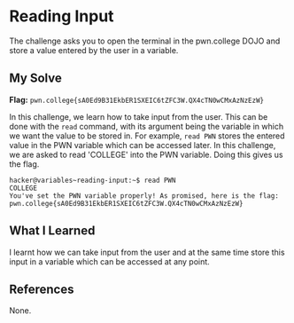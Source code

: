 # Reading Input
The challenge asks you to open the terminal in the pwn.college DOJO and store a value entered by the user in a variable.

## My Solve
**Flag:** `pwn.college{sA0Ed9B31EkbER1SXEIC6tZFC3W.QX4cTN0wCMxAzNzEzW}`

In this challenge, we learn how to take input from the user. This can be done with the `read` command, with its argument being the variable in which we want the value to be stored in. For example, `read PWN` stores the entered value in the PWN variable which can be accessed later. In this challenge, we are asked to read 'COLLEGE' into the PWN variable. Doing this gives us the flag.

```
hacker@variables~reading-input:~$ read PWN
COLLEGE
You've set the PWN variable properly! As promised, here is the flag:
pwn.college{sA0Ed9B31EkbER1SXEIC6tZFC3W.QX4cTN0wCMxAzNzEzW}
```

## What I Learned
I learnt how we can take input from the user and at the same time store this input in a variable which can be accessed at any point.

## References
None.
